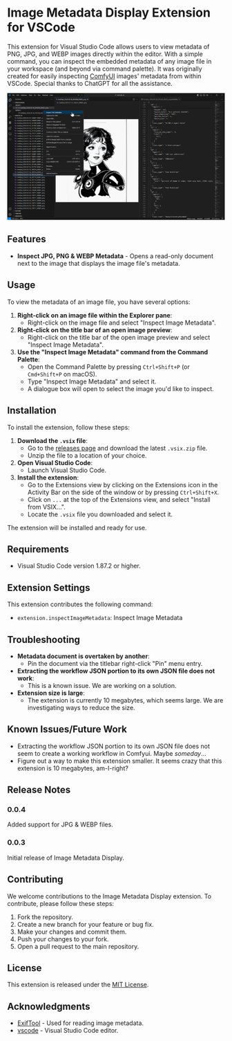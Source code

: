 # Image Metadata Display Extension for VSCode

This extension for Visual Studio Code allows users to view metadata of PNG, JPG, and WEBP images directly within the editor. With a simple command, you can inspect the embedded metadata of any image file in your workspace (and beyond via command palette). It was originally created for easily inspecting [ComfyUI](https://github.com/comfyanonymous/ComfyUI) images' metadata from within VSCode. Special thanks to ChatGPT for all the assistance.

!["Inspect JPG, PNG & WEBP Metadata via explorer right-click"](images/explorer_example.png)

## Features

- **Inspect JPG, PNG & WEBP Metadata** - Opens a read-only document next to the image that displays the image file's metadata.

## Usage

To view the metadata of an image file, you have several options:

1. **Right-click on an image file within the Explorer pane**:
   - Right-click on the image file and select "Inspect Image Metadata".
2. **Right-click on the title bar of an open image preview**:
   - Right-click on the title bar of the open image preview and select "Inspect Image Metadata".
3. **Use the "Inspect Image Metadata" command from the Command Palette**:
   - Open the Command Palette by pressing `Ctrl+Shift+P` (or `Cmd+Shift+P` on macOS).
   - Type "Inspect Image Metadata" and select it.
   - A dialogue box will open to select the image you'd like to inspect.

## Installation

To install the extension, follow these steps:

1. **Download the `.vsix` file**:
   - Go to the [releases page](https://github.com/Gerkinfeltser/image-metadata-display/releases) and download the latest `.vsix.zip` file.
   - Unzip the file to a location of your choice.
2. **Open Visual Studio Code**:
   - Launch Visual Studio Code.
3. **Install the extension**:
   - Go to the Extensions view by clicking on the Extensions icon in the Activity Bar on the side of the window or by pressing `Ctrl+Shift+X`.
   - Click on `...` at the top of the Extensions view, and select "Install from VSIX...".
   - Locate the `.vsix` file you downloaded and select it.

The extension will be installed and ready for use.

## Requirements

- Visual Studio Code version 1.87.2 or higher.

## Extension Settings

This extension contributes the following command:
- `extension.inspectImageMetadata`: Inspect Image Metadata

## Troubleshooting

- **Metadata document is overtaken by another**:
  - Pin the document via the titlebar right-click "Pin" menu entry.
- **Extracting the workflow JSON portion to its own JSON file does not work**:
  - This is a known issue. We are working on a solution.
- **Extension size is large**:
  - The extension is currently 10 megabytes, which seems large. We are investigating ways to reduce the size.

## Known Issues/Future Work

- Extracting the workflow JSON portion to its own JSON file does not seem to create a working workflow in Comfyui. Maybe *someday*...
- Figure out a way to make this extension smaller. It seems crazy that this extension is 10 megabytes, am-I-right?

## Release Notes

### 0.0.4
Added support for JPG & WEBP files.

### 0.0.3
Initial release of Image Metadata Display.

## Contributing

We welcome contributions to the Image Metadata Display extension. To contribute, please follow these steps:

1. Fork the repository.
2. Create a new branch for your feature or bug fix.
3. Make your changes and commit them.
4. Push your changes to your fork.
5. Open a pull request to the main repository.

## License

This extension is released under the [MIT License](LICENSE).

## Acknowledgments

- [ExifTool](https://exiftool.org/) - Used for reading image metadata.
- [vscode](https://code.visualstudio.com/) - Visual Studio Code editor.

